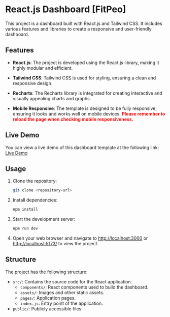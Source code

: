 # React.js Dashboard [FitPeo]

This project is a dashboard built with React.js and Tailwind CSS. It includes various features and libraries to create a responsive and user-friendly dashboard.

## Features

- **React.js**: The project is developed using the React.js library, making it highly modular and efficient.

- **Tailwind CSS**: Tailwind CSS is used for styling, ensuring a clean and responsive design.

- **Recharts**: The Recharts library is integrated for creating interactive and visually appealing charts and graphs.

- **Mobile Responsive**: The template is designed to be fully responsive, ensuring it looks and works well on mobile devices. **<span style="color: red; font-weight: bold;">Please remember to reload the page when checking mobile responsiveness.</span>**

## Live Demo

You can view a live demo of this dashboard template at the following link: [Live Demo](https://shubham-fitpeo-assignment.netlify.app/)

## Usage

1. Clone the repository:
   ```bash
   git clone <repository-url>
   ```

2. Install dependencies:
   ```bash
   npm install
   ```

3. Start the development server:
   ```bash
   npm run dev
   ```

4. Open your web browser and navigate to [http://localhost:3000](http://localhost:3000) or [http://localhost:5173/](http://localhost:5173/) to view the project.

## Structure

The project has the following structure:

- `src/`: Contains the source code for the React application.
  - `components/`: React components used to build the dashboard.
  - `assets/`: Images and other static assets.
  - `pages/`: Application pages.
  - `index.js`: Entry point of the application.
- `public/`: Publicly accessible files.

